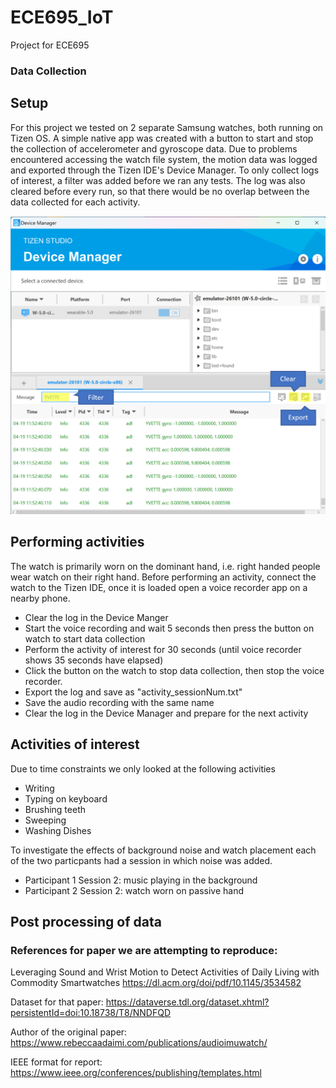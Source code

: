# ECE695_IoT
Project for ECE695

### Data Collection
## Setup
For this project we tested on 2 separate Samsung watches, both running on Tizen OS. A simple native app was created with a button to start and stop the collection of accelerometer and gyroscope data. Due to problems encountered accessing the watch file system, the motion data was logged and exported through the Tizen IDE's Device Manager. To only collect logs of interest, a filter was added before we ran any tests. The log was also cleared before every run, so that there would be no overlap between the data collected for each activity.

![Getting Started](./Report/pix/DeviceManager.png)

## Performing activities
The watch is primarily worn on the dominant hand, i.e. right handed people wear watch on their right hand. Before performing an activity, connect the watch to the Tizen IDE, once it is loaded open a voice recorder app on a nearby phone.
- Clear the log in the Device Manger
- Start the voice recording and wait 5 seconds then press the button on watch to start data collection
- Perform the activity of interest for 30 seconds (until voice recorder shows 35 seconds have elapsed)
- Click the button on the watch to stop data collection, then stop the voice recorder.
- Export the log and save as "activity_sessionNum.txt"
- Save the audio recording with the same name
- Clear the log in the Device Manager and prepare for the next activity

## Activities of interest
Due to time constraints we only looked at the following activities
- Writing
- Typing on keyboard
- Brushing teeth
- Sweeping
- Washing Dishes

To investigate the effects of background noise and watch placement each of the two particpants had a session in which noise was added.
- Participant 1 Session 2: music playing in the background
- Participant 2 Session 2: watch worn on passive hand

## Post processing of data


### References for paper we are attempting to reproduce:
Leveraging Sound and Wrist Motion to Detect Activities of Daily Living with Commodity Smartwatches
https://dl.acm.org/doi/pdf/10.1145/3534582

Dataset for that paper:
https://dataverse.tdl.org/dataset.xhtml?persistentId=doi:10.18738/T8/NNDFQD

Author of the original paper:
https://www.rebeccaadaimi.com/publications/audioimuwatch/

IEEE format for report:
https://www.ieee.org/conferences/publishing/templates.html
